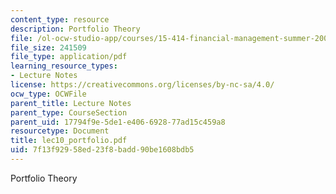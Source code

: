 ```yaml
---
content_type: resource
description: Portfolio Theory
file: /ol-ocw-studio-app/courses/15-414-financial-management-summer-2003/7f13f92958ed23f8badd90be1608bdb5_lec10_portfolio.pdf
file_size: 241509
file_type: application/pdf
learning_resource_types:
- Lecture Notes
license: https://creativecommons.org/licenses/by-nc-sa/4.0/
ocw_type: OCWFile
parent_title: Lecture Notes
parent_type: CourseSection
parent_uid: 17794f9e-5de1-e406-6928-77ad15c459a8
resourcetype: Document
title: lec10_portfolio.pdf
uid: 7f13f929-58ed-23f8-badd-90be1608bdb5
---
```

Portfolio Theory